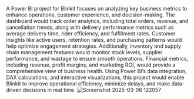 A Power BI project for Blinkit focuses on analyzing key business metrics to enhance operations, customer experience, and decision-making. The dashboard would track order analytics, including total orders, revenue, and cancellation trends, along with delivery performance metrics such as average delivery time, rider efficiency, and fulfillment rates. Customer insights like active users, retention rates, and purchasing patterns would help optimize engagement strategies. Additionally, inventory and supply chain management features would monitor stock levels, supplier performance, and wastage to ensure smooth operations. Financial metrics, including revenue, profit margins, and marketing ROI, would provide a comprehensive view of business health. Using Power BI’s data integration, DAX calculations, and interactive visualizations, this project would enable Blinkit to improve operational efficiency, minimize delays, and make data-driven decisions in real time.
![Screenshot 2025-03-06 122057](https://github.com/user-attachments/assets/26feb17a-bba4-4e89-849c-99b56c270d8e)
